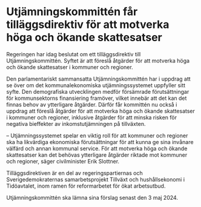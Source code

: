 # Utjämningskommittén får tilläggsdirektiv för att motverka höga och ökande skattesatser

Regeringen har idag beslutat om ett tilläggsdirektiv till Utjämningskommittén. Syftet är att föreslå åtgärder för att motverka höga och ökande skattesatser i kommuner och regioner.

Den parlamentariskt samman­­satta Utjämningskommittén har i uppdrag att se över om det kommunalekonomiska utjämningssystemet uppfyller sitt syfte. Den demografiska utvecklingen medför försämrade förutsättningar för kommunsektorns finansiering framöver, vilket innebär att det kan det finnas behov av ytterligare åtgärder. Därför får kommittén nu också i uppdrag att föreslå åtgärder för att motverka höga och ökande skattesatser i kommuner och regioner, inklusive åtgärder för att minska risken för negativa bieffekter av inkomstutjämningen på tillväxten.

– Utjämningssystemet spelar en viktig roll för att kommuner och regioner ska ha likvärdiga ekonomiska förutsättningar för att kunna ge sina invånare välfärd och annan kommunal service. För att motverka höga och ökande skattesatser kan det behövas ytterligare åtgärder riktade mot kommuner och regioner, säger civilminister Erik Slottner.

Tilläggsdirektiven är en del av regeringspartiernas och Sverigedemokraternas samarbetsprojekt Tillväxt och hushållsekonomi i Tidöavtalet, inom ramen för reformarbetet för ökat arbetsutbud.

Utjämningskommittén ska lämna sina förslag senast den 3 maj 2024.
